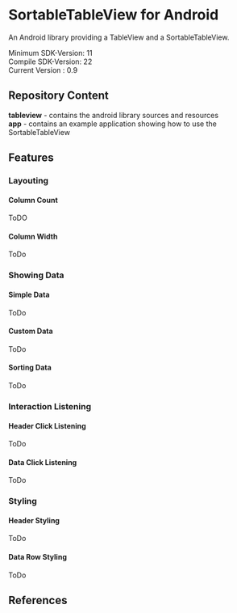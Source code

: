 # SortableTableView for Android
An Android library providing a TableView and a SortableTableView. 

Minimum SDK-Version: 11  
Compile SDK-Version: 22  
Current Version : 0.9  
  
## Repository Content
**tableview** - contains the android library sources and resources  
**app** - contains an example application showing how to use the SortableTableView  
  
## Features
### Layouting
#### Column Count
ToDO
#### Column Width
ToDo

### Showing Data
#### Simple Data
ToDo
#### Custom Data
ToDo
#### Sorting Data
ToDo

### Interaction Listening
#### Header Click Listening
ToDo
#### Data Click Listening
ToDo

### Styling
#### Header Styling
ToDo
#### Data Row Styling
ToDo
  
## References